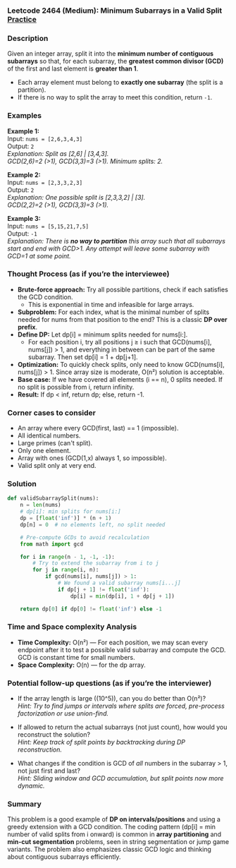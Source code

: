 ### Leetcode 2464 (Medium): Minimum Subarrays in a Valid Split [Practice](https://leetcode.com/problems/minimum-subarrays-in-a-valid-split)

### Description  
Given an integer array, split it into the **minimum number of contiguous subarrays** so that, for each subarray, the **greatest common divisor (GCD)** of the first and last element is **greater than 1**.  
- Each array element must belong to **exactly one subarray** (the split is a partition).
- If there is no way to split the array to meet this condition, return `-1`.

### Examples  

**Example 1:**  
Input: `nums = [2,6,3,4,3]`  
Output: `2`  
*Explanation: Split as [2,6] | [3,4,3].  
GCD(2,6)=2 (>1), GCD(3,3)=3 (>1). Minimum splits: 2.*

**Example 2:**  
Input: `nums = [2,3,3,2,3]`  
Output: `2`  
*Explanation: One possible split is [2,3,3,2] | [3].  
GCD(2,2)=2 (>1), GCD(3,3)=3 (>1).*

**Example 3:**  
Input: `nums = [5,15,21,7,5]`  
Output: `-1`  
*Explanation: There is **no way to partition** this array such that all subarrays start and end with GCD>1. Any attempt will leave some subarray with GCD=1 at some point.*

### Thought Process (as if you’re the interviewee)  
- **Brute-force approach:** Try all possible partitions, check if each satisfies the GCD condition.  
  - This is exponential in time and infeasible for large arrays.  
- **Subproblem:** For each index, what is the minimal number of splits needed for nums from that position to the end? This is a classic **DP over prefix**.
- **Define DP:** Let dp[i] = minimum splits needed for nums[i:].
  - For each position i, try all positions j ≥ i such that GCD(nums[i], nums[j]) > 1, and everything in between can be part of the same subarray. Then set dp[i] = 1 + dp[j+1].
- **Optimization:** To quickly check splits, only need to know GCD(nums[i], nums[j]) > 1. Since array size is moderate, O(n²) solution is acceptable.
- **Base case:** If we have covered all elements (i == n), 0 splits needed. If no split is possible from i, return infinity.
- **Result:** If dp < inf, return dp; else, return -1.

### Corner cases to consider  
- An array where every GCD(first, last) == 1 (impossible).
- All identical numbers.
- Large primes (can't split).
- Only one element.
- Array with ones (GCD(1,x) always 1, so impossible).
- Valid split only at very end.

### Solution

```python
def validSubarraySplit(nums):
    n = len(nums)
    # dp[i]: min splits for nums[i:]
    dp = [float('inf')] * (n + 1)
    dp[n] = 0  # no elements left, no split needed

    # Pre-compute GCDs to avoid recalculation
    from math import gcd

    for i in range(n - 1, -1, -1):
        # Try to extend the subarray from i to j
        for j in range(i, n):
            if gcd(nums[i], nums[j]) > 1:
                # We found a valid subarray nums[i...j]
                if dp[j + 1] != float('inf'):
                    dp[i] = min(dp[i], 1 + dp[j + 1])

    return dp[0] if dp[0] != float('inf') else -1
```

### Time and Space complexity Analysis  

- **Time Complexity:** O(n²) — For each position, we may scan every endpoint after it to test a possible valid subarray and compute the GCD. GCD is constant time for small numbers.
- **Space Complexity:** O(n) — for the dp array.

### Potential follow-up questions (as if you’re the interviewer)  

- If the array length is large (\(10^5\)), can you do better than O(n²)?  
  *Hint: Try to find jumps or intervals where splits are forced, pre-process factorization or use union-find.*

- If allowed to return the actual subarrays (not just count), how would you reconstruct the solution?  
  *Hint: Keep track of split points by backtracking during DP reconstruction.*

- What changes if the condition is GCD of *all* numbers in the subarray > 1, not just first and last?  
  *Hint: Sliding window and GCD accumulation, but split points now more dynamic.*

### Summary
This problem is a good example of **DP on intervals/positions** and using a greedy extension with a GCD condition. The coding pattern (dp[i] = min number of valid splits from i onward) is common in **array partitioning** and **min-cut segmentation** problems, seen in string segmentation or jump game variants. The problem also emphasizes classic GCD logic and thinking about contiguous subarrays efficiently.